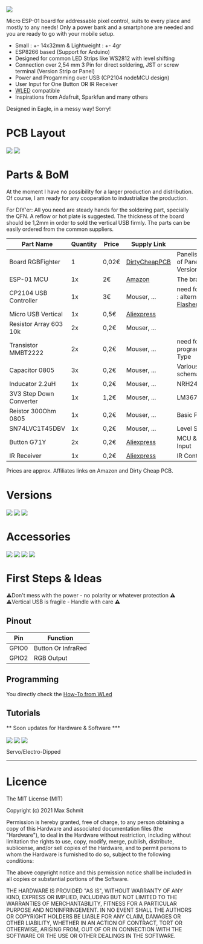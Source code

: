 <img src="images/Banner.jpg?raw=true">

Micro ESP-01 board for addressable pixel control, suits to every place and mostly to any needs!
Only a power bank and a smartphone are needed and you are ready to go with your mobile setup.

* Small : +- 14x32mm & Lightweight : +- 4gr
* ESP8266 based (Support for Arduino)
* Designed for common LED Strips like WS2812 with level shifting
* Connection over 2,54 mm 3 Pin for direct soldering, JST or screw terminal (Version Strip or Panel)
* Power and Progamming over USB (CP2104 nodeMCU design)
* User Input for One Button OR IR Receiver
* [WLED](https://github.com/Aircoookie/WLED "WLED's Github page") compatible
* Inspirations from Adafruit, Sparkfun and many others

Designed in Eagle, in a messy way! Sorry!

# PCB Layout
<img src="images/BottomBoard.jpg?raw=true" align="center">
<img src="images/TopBoard.jpg?raw=true" align="center">

# Parts & BoM

At the moment I have no possibility for a larger production and distribution. Of course, I am ready for any cooperation to industrialize the production.

For DIY'er:
All you need are steady hands for the soldering part, specially the QFN. A reflow or hot plate is suggested.
The thickness of the board should be 1,2mm in order to sold the vertical USB firmly. The parts can be easily ordered from the common suppliers.

Part Name | Quantity | Price | Supply Link | Notes 
--- | --- | --- | --- | ---
Board RGBFighter | 1 | 0,02€ | [DirtyCheapPCB](https://dirtypcbs.com/store/pcbs/buy/108056/rgborder10x10january2019-zip) | Panelised Design files of Panel-Strip-USB Versions
ESP-01 MCU | 1x | 2€ | [Amazon](https://amzn.to/3qxXip7) | The brain
CP2104 USB Controller | 1x | 3€ | Mouser, ... | need for progamming : alternative [ESP-01 Flasher](https://amzn.to/3A2HptF)
Micro USB Vertical | 1x | 0,5€ | [Aliexpress](https://de.aliexpress.com/item/32763426569.html?spm=a2g0o.productlist.0.0.311216d7spMSH2&algo_pvid=98ad0ae0-8dc1-4f57-a2f5-b4d20632117a&algo_exp_id=98ad0ae0-8dc1-4f57-a2f5-b4d20632117a-0&pdp_ext_f=%7B%22sku_id%22%3A%2262079415830%22%7D&pdp_pi=-1%3B1.05%3B-1%3B-1%40salePrice%3BEUR%3Bsearch-mainSearch)
Resistor Array 603 10k | 2x | 0,2€ | Mouser, ...
Transistor MMBT2222 | 2x | 0,2€ | Mouser, ... | need for programming, NPN Type
Capacitor 0805 | 3x | 0,2€ | Mouser, ... | Various values : schematics
Inducator 2.2uH | 1x | 0,2€ | Mouser, ... | NRH2412T2R2MNGH
3V3 Step Down Converter | 1x | 1,2€ | Mouser, ... | LM3671
Reistor 300Ohm 0805 | 1x | 0,2€ | Mouser, ... | Basic Pin Protection 
SN74LVC1T45DBV  | 1x | 0,2€ | Mouser, ... | Level Shifter
Button G71Y | 2x | 0,2€ | [Aliexpress](https://de.aliexpress.com/item/32696378346.html?gatewayAdapt=glo2deu&spm=a2g0o.9042311.0.0.27424c4dxoYQAi) | MCU & Reset User Input
IR Receiver | 1x | 0,2€ | [Aliexpress](https://de.aliexpress.com/item/4000184301216.html?spm=a2g0o.productlist.0.0.724b5981TB06ev&algo_pvid=77930a48-2919-4032-8365-519159e4dc8a&algo_exp_id=77930a48-2919-4032-8365-519159e4dc8a-17&pdp_ext_f=%7B%22sku_id%22%3A%2210000000677331106%22%7D&pdp_pi=-1%3B0.96%3B-1%3B-1%40salePrice%3BEUR%3Bsearch-mainSearch) |IR Control Version

Prices are approx. Affiliates links on Amazon and Dirty Cheap PCB.

# Versions
<img src="images/OneButton.jpg?raw=true" align="center">
<img src="images/IrControl.jpg?raw=true" align="center">
<img src="images/MatrixBuddy.jpg?raw=true" align="center">

# Accessories
<img src="images/StorageBox.jpg?raw=true" align="center">
<img src="images/USBPowerInjector.jpg?raw=true" align="center">
<img src="images/LaserParts.jpg?raw=true" align="center">
<img src="images/8PowerRail.jpg?raw=true" align="center">

# First Steps & Ideas

⚠️Don't mess with the power - no polarity or whatever protection ⚠️
⚠️Vertical USB is fragile - Handle with care ⚠️

## Pinout
Pin | Function
--- | ---
GPIO0 | Button Or InfraRed
GPIO2 | RGB Output | Recommanded from WLed

## Programming

You directly check the [How-To from WLed](https://kno.wled.ge/basics/install-binary/)

## Tutorials
** Soon updates for Hardware & Software ***

<img src="images/8x8Projector.jpg?raw=true" align="center">
<img src="images/PowerBank.jpg?raw=true" align="center">
<img src="images/MagneticStrip.jpg?raw=true" align="center">

Servo/Electro-Dipped

---

# Licence
The MIT License (MIT)

Copyright (c) 2021 Max Schmit

Permission is hereby granted, free of charge, to any person obtaining a copy of this Hardware and associated documentation files (the "Hardware"), to deal in the Hardware without restriction, including without limitation the rights to use, copy, modify, merge, publish, distribute, sublicense, and/or sell copies of the Hardware, and to permit persons to whom the Hardware is furnished to do so, subject to the following conditions:

The above copyright notice and this permission notice shall be included in all copies or substantial portions of the Software.

THE HARDWARE IS PROVIDED "AS IS", WITHOUT WARRANTY OF ANY KIND, EXPRESS OR IMPLIED, INCLUDING BUT NOT LIMITED TO THE WARRANTIES OF MERCHANTABILITY, FITNESS FOR A PARTICULAR PURPOSE AND NONINFRINGEMENT. IN NO EVENT SHALL THE AUTHORS OR COPYRIGHT HOLDERS BE LIABLE FOR ANY CLAIM, DAMAGES OR OTHER LIABILITY, WHETHER IN AN ACTION OF CONTRACT, TORT OR OTHERWISE, ARISING FROM, OUT OF OR IN CONNECTION WITH THE SOFTWARE OR THE USE OR OTHER DEALINGS IN THE SOFTWARE.
